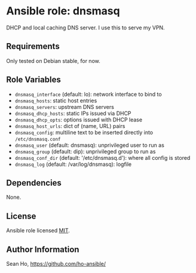 # Ansible role: dnsmasq
DHCP and local caching DNS server.
I use this to serve my VPN.

## Requirements
Only tested on Debian stable, for now.

## Role Variables
+ `dnsmasq_interface` (default: lo): network interface to bind to
+ `dnsmasq_hosts`: static host entries
+ `dnsmasq_servers`: upstream DNS servers 
+ `dnsmasq_dhcp_hosts`: static IPs issued via DHCP
+ `dnsmasq_dhcp_opts`: options issued with DHCP lease
+ `dnsmasq_host_urls`: dict of (name, URL) pairs
+ `dnsmasq_config`: multiline text to be inserted directly into `/etc/dnsmasq.conf`
+ `dnsmasq_user` (default: dnsmasq): unprivileged user to run as
+ `dnsmasq_group` (default: dip): unprivileged group to run as
+ `dnsmasq_conf_dir` (default: '/etc/dnsmasq.d'): where all config
  is stored 
+ `dnsmasq_log` (default: /var/log/dnsmasq): logfile

## Dependencies
None.

## License
Ansible role licensed [MIT](LICENSE).

## Author Information
Sean Ho, https://github.com/ho-ansible/
